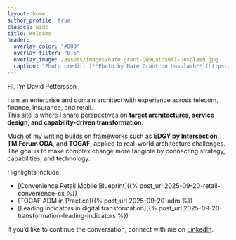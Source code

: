 ```yaml
---
layout: home
author_profile: true
classes: wide
title: Welcome!
header:
  overlay_color: "#000"
  overlay_filter: "0.5"
  overlay_image: /assets/images/nate-grant-QQ9LainS6tI-unsplash.jpg
  caption: "Photo credit: [**Photo by Nate Grant on Unsplash**](https://unsplash.com)"
---
```


Hi, I’m David Pettersson

I am an enterprise and domain architect with experience across telecom, finance, insurance, and retail.  
This site is where I share perspectives on **target architectures, service design, and capability-driven transformation**.  

Much of my writing builds on frameworks such as **EDGY by Intersection**, **TM Forum ODA**, and **TOGAF**, applied to real-world architecture challenges.  
The goal is to make complex change more tangible by connecting strategy, capabilities, and technology.  

Highlights include: 
- [Convenience Retail Mobile Blueprint]({% post_url 2025-09-20-retail-convenience-cx %})
- [TOGAF ADM in Practice]({% post_url 2025-09-20-adm %})
- [Leading indicators in digital transformation]({% post_url 2025-09-20-transformation-leading-indicators %})


If you’d like to continue the conversation, connect with me on [LinkedIn](https://www.linkedin.com/in/davepettersson/).
